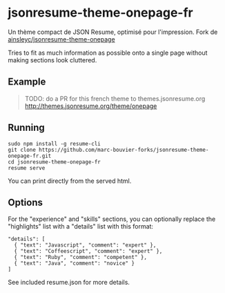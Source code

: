 # jsonresume-theme-onepage-fr

Un thème compact de JSON Resume, optimisé pour l'impression. 
Fork de [ainsleyc/jsonresume-theme-onepage](https://github.com/ainsleyc/jsonresume-theme-onepage)

Tries to fit as much information as possible onto a single page without making sections look cluttered.

## Example

> TODO: do a PR for this french theme to themes.jsonresume.org
http://themes.jsonresume.org/theme/onepage

## Running

```
sudo npm install -g resume-cli
git clone https://github.com/marc-bouvier-forks/jsonresume-theme-onepage-fr.git
cd jsonresume-theme-onepage-fr
resume serve
```
You can print directly from the served html.

## Options

For the "experience" and "skills" sections, you can optionally replace the "highlights" list with a "details" list with this format:

```
"details": [
  { "text": "Javascript", "comment": "expert" },
  { "text": "Coffeescript", "comment": "expert" },
  { "text": "Ruby", "comment": "competent" },
  { "text": "Java", "comment": "novice" }
]
```

See included resume.json for more details.

